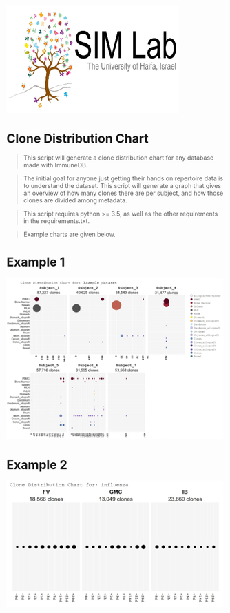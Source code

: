 <img src="https://github.com/DrexelSystemsImmunologyLab/CloneChart/blob/master/readme_images/simlablogo.JPG" title="SIM Lab" alt="SIM Lab" width="400" height="250"></a>

# Clone Distribution Chart

> This script will generate a clone distribution chart for any database made with ImmuneDB.

> The initial goal for anyone just getting their hands on repertoire data is to understand the dataset. This script will generate a graph that gives an overview of how many clones there are per subject, and how those clones are divided among metadata.

> This script requires python >= 3.5, as well as the other requirements in the requirements.txt.

> Example charts are given below.

# Example 1

<img src="https://github.com/DrexelSystemsImmunologyLab/CloneChart/blob/master/readme_images/example_dataset.JPG"></a>

# Example 2

<img src="https://github.com/DrexelSystemsImmunologyLab/CloneChart/blob/master/readme_images/influenza_example.JPG"></a>
